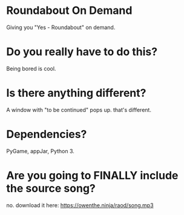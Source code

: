 # Roundabout On Demand
Giving you "Yes - Roundabout" on demand.

# Do you really have to do this?
Being bored is cool.

# Is there anything different?
A window with "to be continued" pops up. that's different.

# Dependencies?
PyGame, appJar, Python 3.

# Are you going to FINALLY include the source song?
no. download it here: https://owenthe.ninja/raod/song.mp3

